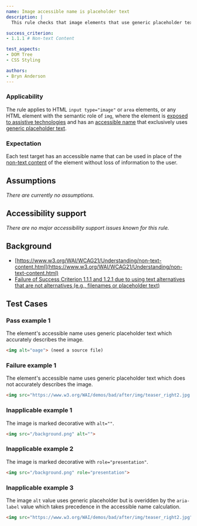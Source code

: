 ```yaml
---
name: Image accessible name is placeholder text
description: |
  This rule checks that image elements that use generic placeholder text as their accessible name do so without loss of infomation to the user.

success_criterion:
- 1.1.1 # Non-text Content

test_aspects:
- DOM Tree
- CSS Styling

authors:
- Bryn Anderson
---
```


### Applicability

The rule applies to HTML `input type="image"` or `area` elements, or any HTML element with the semantic role of `img`, where the element is [exposed to assistive technologies](#exposed-to-assistive-technologies) and has an [accessible name](#accessible-name) that exclusively uses [generic placeholder text](#generic-placeholder-text).

### Expectation

Each test target has an accessible name that can be used in place of the [non-text content](https://www.w3.org/TR/WCAG21/#dfn-non-text-content) of the element without loss of information to the user.

## Assumptions

*There are currently no assumptions.*

## Accessibility support

*There are no major accessibility support issues known for this rule.*

## Background

- [https://www.w3.org/WAI/WCAG21/Understanding/non-text-content.html](https://www.w3.org/WAI/WCAG21/Understanding/non-text-content.html)
- [Failure of Success Criterion 1.1.1 and 1.2.1 due to using text alternatives that are not alternatives (e.g., filenames or placeholder text)](https://www.w3.org/TR/WCAG20-TECHS/F30.html)

## Test Cases

### Pass example 1

The element's accessible name uses generic placeholder text which accurately describes the image.

```html
<img alt="oage"> (need a source file)
```

### Failure example 1

The element's accessible name uses generic placeholder text which does not accurately describes the image.

```html
<img src="https://www.w3.org/WAI/demos/bad/after/img/teaser_right2.jpg.png" alt="image">
```

### Inapplicable example 1

The image is marked decorative with `alt=""`.

```html
<img src="/background.png" alt="">
```

### Inapplicable example 2

The image is marked decorative with `role="presentation"`.

```html
<img src="/background.png" role="presentation">
```

### Inapplicable example 3

The image `alt` value uses generic placeholder but is overidden by the `aria-label` value which takes precedence in the accessible name calculation.

```html
<img src="https://www.w3.org/WAI/demos/bad/after/img/teaser_right2.jpg" alt="image" aria-label="modanna lily">
```
